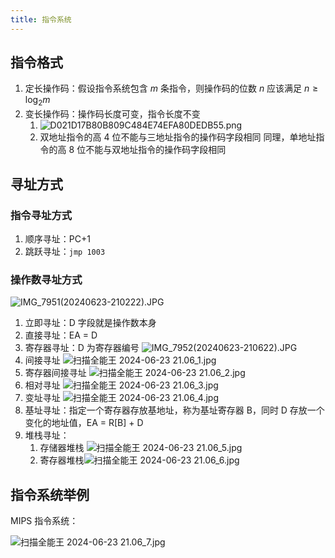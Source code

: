 ```yaml
---
title: 指令系统
---
```

## 指令格式

1. 定长操作码：假设指令系统包含 $m$ 条指令，则操作码的位数 $n$ 应该满足 $n \ge \log_{2} m$
2. 变长操作码：操作码长度可变，指令长度不变
	1. ![D021D17B80B809C484E74EFA80DEDB55.png](https://picgo-1259588753.cos.ap-beijing.myqcloud.com/202406232056888.png)
	2. 双地址指令的高 4 位不能与三地址指令的操作码字段相同
	   同理，单地址指令的高 8 位不能与双地址指令的操作码字段相同

## 寻址方式

### 指令寻址方式

1. 顺序寻址：PC+1
2. 跳跃寻址：`jmp 1003`

### 操作数寻址方式

![IMG_7951(20240623-210222).JPG](https://picgo-1259588753.cos.ap-beijing.myqcloud.com/202406232102835.JPG)

1. 立即寻址：D 字段就是操作数本身
2. 直接寻址：EA = D
3. 寄存器寻址：D 为寄存器编号
   ![IMG_7952(20240623-210622).JPG](https://picgo-1259588753.cos.ap-beijing.myqcloud.com/202406232120454.JPG)
4. 间接寻址
   ![扫描全能王 2024-06-23 21.06_1.jpg](https://picgo-1259588753.cos.ap-beijing.myqcloud.com/202406232121375.jpg)
5. 寄存器间接寻址
   ![扫描全能王 2024-06-23 21.06_2.jpg](https://picgo-1259588753.cos.ap-beijing.myqcloud.com/202406232121009.jpg)
6. 相对寻址
   ![扫描全能王 2024-06-23 21.06_3.jpg](https://picgo-1259588753.cos.ap-beijing.myqcloud.com/202406232122215.jpg)
7. 变址寻址
   ![扫描全能王 2024-06-23 21.06_4.jpg](https://picgo-1259588753.cos.ap-beijing.myqcloud.com/202406232122148.jpg)
8. 基址寻址：指定一个寄存器存放基地址，称为基址寄存器 B，同时 D 存放一个变化的地址值，EA = R\[B\] + D
9. 堆栈寻址：
   1. 存储器堆栈 ![扫描全能王 2024-06-23 21.06_5.jpg](https://picgo-1259588753.cos.ap-beijing.myqcloud.com/202406232124073.jpg)
   2. 寄存器堆栈![扫描全能王 2024-06-23 21.06_6.jpg](https://picgo-1259588753.cos.ap-beijing.myqcloud.com/202406232125769.jpg)

## 指令系统举例

MIPS 指令系统：

![扫描全能王 2024-06-23 21.06_7.jpg](https://picgo-1259588753.cos.ap-beijing.myqcloud.com/202406232126588.jpg)
